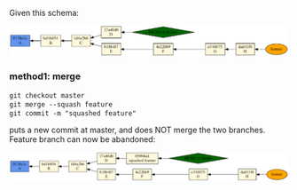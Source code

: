Given this schema:

![](./1.png)

### method1: merge

```
git checkout master
git merge --squash feature
git commit -m "squashed feature"
```

puts a new commit at master, and does NOT merge the two branches. Feature branch can now be abandoned:

![](./2.png)



